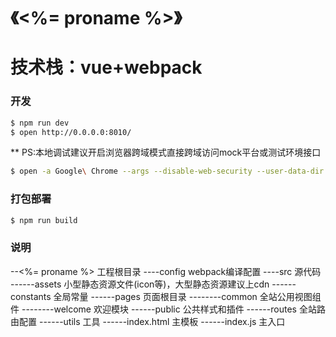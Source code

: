 # 《<%= proname %>》
# 技术栈：vue+webpack

### 开发

``` bash
$ npm run dev
$ open http://0.0.0.0:8010/
```
** PS:本地调试建议开启浏览器跨域模式直接跨域访问mock平台或测试环境接口
``` bash
$ open -a Google\ Chrome --args --disable-web-security --user-data-dir
```

### 打包部署
``` bash
$ npm run build 
```

### 说明
--<%= proname %> 工程根目录
----config webpack编译配置
----src 源代码
------assets 小型静态资源文件(icon等)，大型静态资源建议上cdn
------constants 全局常量
------pages 页面根目录
--------common 全站公用视图组件
--------welcome 欢迎模块
------public 公共样式和插件
------routes 全站路由配置
------utils 工具
------index.html 主模板
------index.js 主入口